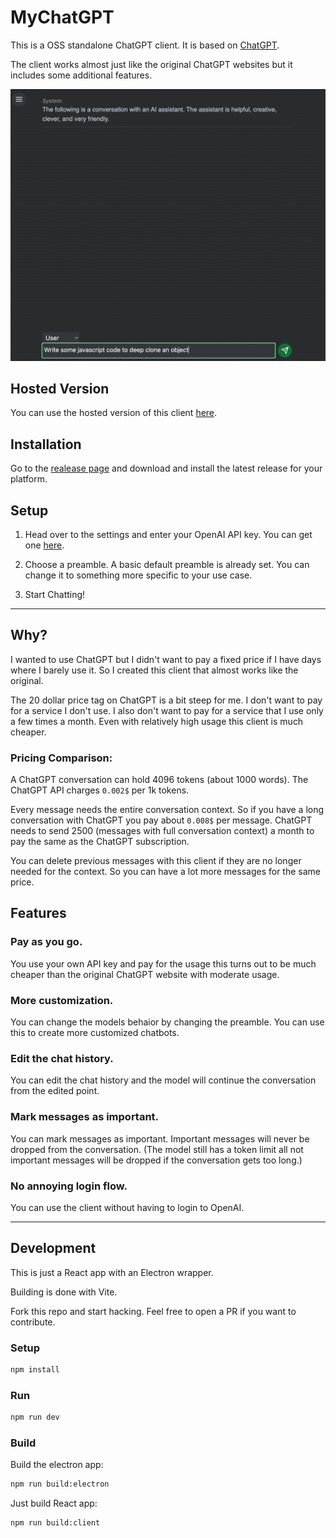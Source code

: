 # MyChatGPT

This is a OSS standalone ChatGPT client. It is based on [ChatGPT](https://openai.com/blog/chatgpt).

The client works almost just like the original ChatGPT websites but it includes some additional features.

<img src="./docs/images/gif.gif" alt="Screenshot of the App">

## Hosted Version

You can use the hosted version of this client [here](https://my-chat-gpt-lake.vercel.app/).

## Installation

Go to the [realease page](https://github.com/Loeffeldude/my-chat-gpt/releases) and download and install the latest release for your platform.

## Setup

1. Head over to the settings and enter your OpenAI API key. You can get one [here](https://platform.openai.com/account/api-keys).

2. Choose a preamble. A basic default preamble is already set. You can change it to something more specific to your use case.

3. Start Chatting!

---

## Why?

I wanted to use ChatGPT but I didn't want to pay a fixed price if I have days where I barely use it. So I created this client that almost works like the original.

The 20 dollar price tag on ChatGPT is a bit steep for me. I don't want to pay for a service I don't use. I also don't want to pay for a service that I use only a few times a month. Even with relatively high usage this client is much cheaper.

### Pricing Comparison:

A ChatGPT conversation can hold 4096 tokens (about 1000 words). The ChatGPT API charges `0.002$` per 1k tokens.

Every message needs the entire conversation context. So if you have a long conversation with ChatGPT you pay about `0.008$` per message. ChatGPT needs to send 2500 (messages with full conversation context) a month to pay the same as the ChatGPT subscription.

You can delete previous messages with this client if they are no longer needed for the context. So you can have a lot more messages for the same price.

## Features

### Pay as you go.

You use your own API key and pay for the usage this turns out to be much cheaper than the original ChatGPT website with moderate usage.

### More customization.

You can change the models behaior by changing the preamble. You can use this to create more customized chatbots.

### Edit the chat history.

You can edit the chat history and the model will continue the conversation from the edited point.

### Mark messages as important.

You can mark messages as important. Important messages will never be dropped from the conversation. (The model still has a token limit all not important messages will be dropped if the conversation gets too long.)

### No annoying login flow.

You can use the client without having to login to OpenAI.

---

## Development

This is just a React app with an Electron wrapper.

Building is done with Vite.

Fork this repo and start hacking. Feel free to open a PR if you want to contribute.

### Setup

```bash
npm install
```

### Run

```bash
npm run dev
```

### Build

Build the electron app:

```bash
npm run build:electron
```

Just build React app:

```bash
npm run build:client
```
